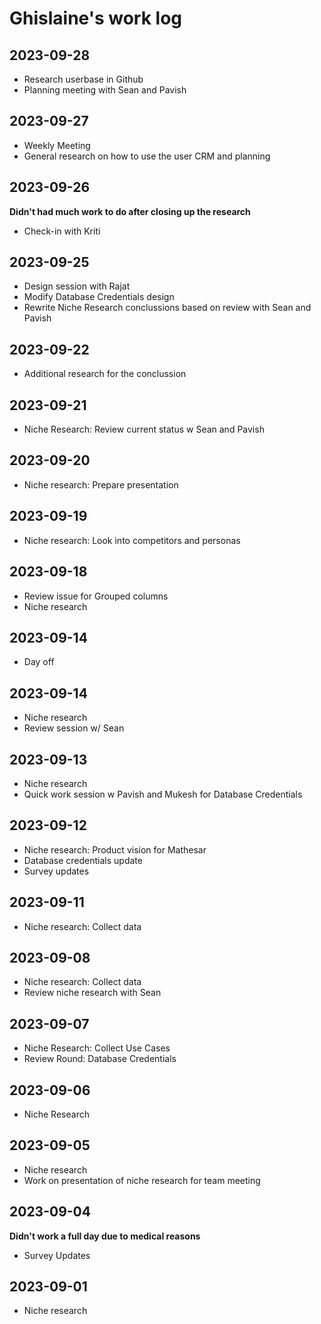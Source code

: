# Ghislaine's work log

## 2023-09-28
- Research userbase in Github
- Planning meeting with Sean and Pavish

## 2023-09-27
- Weekly Meeting
- General research on how to use the user CRM and planning

## 2023-09-26
**Didn't had much work to do after closing up the research**
- Check-in with Kriti

## 2023-09-25
- Design session with Rajat
- Modify Database Credentials design
- Rewrite Niche Research conclussions based on review with Sean and Pavish

## 2023-09-22
- Additional research for the conclussion

## 2023-09-21
- Niche Research: Review current status w Sean and Pavish

## 2023-09-20
- Niche research: Prepare presentation

## 2023-09-19
- Niche research: Look into competitors and personas

## 2023-09-18
- Review issue for Grouped columns
- Niche research

## 2023-09-14
- Day off

## 2023-09-14
- Niche research
- Review session w/ Sean

## 2023-09-13
- Niche research
- Quick work session w Pavish and Mukesh for Database Credentials

## 2023-09-12
- Niche research: Product vision for Mathesar
- Database credentials update
- Survey updates

## 2023-09-11
- Niche research: Collect data

## 2023-09-08
- Niche research: Collect data
- Review niche research with Sean

## 2023-09-07
- Niche Research: Collect Use Cases
- Review Round: Database Credentials

## 2023-09-06
- Niche Research

## 2023-09-05
- Niche research
- Work on presentation of niche research for team meeting

## 2023-09-04

**Didn't work a full day due to medical reasons**
- Survey Updates

## 2023-09-01
- Niche research

